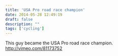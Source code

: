 ```yaml
---
title: 'USA Pro road race champion'
date: 2014-05-28 12:49:19
draft: false
description: ""
tags: ['cycling']
---
```


This guy became the USA Pro road race champion. http://vimeo.com/81173752